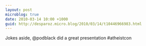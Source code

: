 ```yaml
---
layout: post
microblog: true
date: 2010-03-14 10:00 +1000
guid: http://desparoz.micro.blog/2010/03/14/t10446966983.html
---
```

Jokes aside, @podblack did a great presentation #atheistcon
